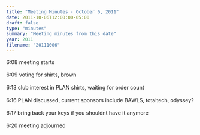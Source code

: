 ```yaml
---
title: "Meeting Minutes - October 6, 2011"
date: 2011-10-06T12:00:00-05:00
draft: false
type: "minutes"
summary: "Meeting minutes from this date"
year: 2011
filename: "20111006"
---
```


6:08 meeting starts<br />
<br />
6:09 voting for shirts, brown <br />
<br />
6:13 club interest in PLAN shirts, waiting for order count<br />
<br />
6:16 PLAN discussed, current sponsors include BAWLS, totaltech, odyssey?<br />
<br />
6:17 bring back your keys if you shouldnt have it anymore<br />
<br />
6:20 meeting adjourned
